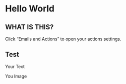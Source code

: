# Hello World
## WHAT IS THIS?

Click “Emails and Actions” to open your actions settings.

## Test

<div>
  <p>Your Text</p>
  <p>You Image</p>
 </div>
